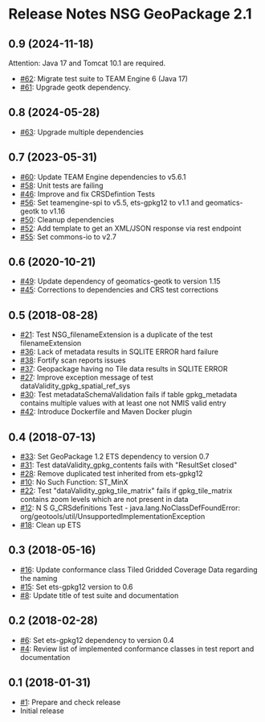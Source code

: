 # Release Notes NSG GeoPackage 2.1

## 0.9 (2024-11-18)

Attention: Java 17 and Tomcat 10.1 are required.

* [#62](https://github.com/opengeospatial/ets-gpkg12-nsg/issues/62): Migrate test suite to TEAM Engine 6 (Java 17)
* [#61](https://github.com/opengeospatial/ets-gpkg12-nsg/pull/61): Upgrade geotk dependency.

## 0.8 (2024-05-28)

* [#63](https://github.com/opengeospatial/ets-gpkg12-nsg/pull/63): Upgrade multiple dependencies

## 0.7 (2023-05-31)

* [#60](https://github.com/opengeospatial/ets-gpkg12-nsg/pull/60): Update TEAM Engine dependencies to v5.6.1
* [#58](https://github.com/opengeospatial/ets-gpkg12-nsg/issues/58): Unit tests are failing
* [#46](https://github.com/opengeospatial/ets-gpkg12-nsg/issues/46): Improve and fix CRSDefintion Tests
* [#56](https://github.com/opengeospatial/ets-gpkg12-nsg/pull/56): Set teamengine-spi to v5.5, ets-gpkg12 to v1.1 and geomatics-geotk to v1.16
* [#50](https://github.com/opengeospatial/ets-gpkg12-nsg/issues/50): Cleanup dependencies
* [#52](https://github.com/opengeospatial/ets-gpkg12-nsg/issues/52): Add template to get an XML/JSON response via rest endpoint
* [#55](https://github.com/opengeospatial/ets-gpkg12-nsg/pull/55): Set commons-io to v2.7

## 0.6 (2020-10-21)

* [#49](https://github.com/opengeospatial/ets-gpkg12-nsg/issues/49): Update dependency of geomatics-geotk to version 1.15
* [#45](https://github.com/opengeospatial/ets-gpkg12-nsg/pull/45): Corrections to dependencies and CRS test corrections

## 0.5 (2018-08-28)

* [#21](https://github.com/opengeospatial/ets-gpkg12-nsg/issues/21): Test NSG_filenameExtension is a duplicate of the test filenameExtension
* [#36](https://github.com/opengeospatial/ets-gpkg12-nsg/issues/36): Lack of metadata results in SQLITE ERROR hard failure
* [#38](https://github.com/opengeospatial/ets-gpkg12-nsg/issues/38): Fortify scan reports issues
* [#37](https://github.com/opengeospatial/ets-gpkg12-nsg/issues/37): Geopackage having no Tile data results in SQLITE ERROR
* [#27](https://github.com/opengeospatial/ets-gpkg12-nsg/issues/27): Improve exception message of test dataValidity_gpkg_spatial_ref_sys
* [#30](https://github.com/opengeospatial/ets-gpkg12-nsg/issues/30): Test metadataSchemaValidation fails if table gpkg_metadata contains multiple values with at least one not NMIS valid entry
* [#42](https://github.com/opengeospatial/ets-gpkg12-nsg/issues/42): Introduce Dockerfile and Maven Docker plugin

## 0.4 (2018-07-13)

* [#33](https://github.com/opengeospatial/ets-gpkg12-nsg/issues/33): Set GeoPackage 1.2 ETS dependency to version 0.7
* [#31](https://github.com/opengeospatial/ets-gpkg12-nsg/issues/31): Test dataValidity_gpkg_contents fails with "ResultSet closed"
* [#28](https://github.com/opengeospatial/ets-gpkg12-nsg/issues/28): Remove duplicated test inherited from ets-gpkg12
* [#10](https://github.com/opengeospatial/ets-gpkg12-nsg/issues/10): No Such Function: ST_MinX
* [#22](https://github.com/opengeospatial/ets-gpkg12-nsg/issues/22): Test "dataValidity_gpkg_tile_matrix" fails if gpkg_tile_matrix contains zoom levels which are not present in data
* [#12](https://github.com/opengeospatial/ets-gpkg12-nsg/issues/12): N S G_CRSdefinitions Test - java.lang.NoClassDefFoundError: org/geotools/util/UnsupportedImplementationException
* [#18](https://github.com/opengeospatial/ets-gpkg12-nsg/issues/18): Clean up ETS

## 0.3 (2018-05-16)

* [#16](https://github.com/opengeospatial/ets-gpkg12-nsg/pull/16): Update conformance class Tiled Gridded Coverage Data regarding the naming
* [#15](https://github.com/opengeospatial/ets-gpkg12-nsg/pull/15): Set ets-gpkg12 version to 0.6
* [#8](https://github.com/opengeospatial/ets-gpkg12-nsg/issues/8): Update title of test suite and documentation

## 0.2 (2018-02-28)

* [#6](https://github.com/opengeospatial/ets-gpkg12-nsg/issues/6): Set ets-gpkg12 dependency to version 0.4
* [#4](https://github.com/opengeospatial/ets-gpkg12-nsg/issues/4): Review list of implemented conformance classes in test report and documentation

## 0.1 (2018-01-31)

* [#1](https://github.com/opengeospatial/ets-gpkg12-nsg/issues/1): Prepare and check release
* Initial release
 
